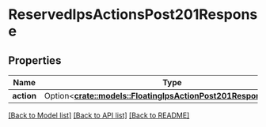 # ReservedIpsActionsPost201Response

## Properties

Name | Type | Description | Notes
------------ | ------------- | ------------- | -------------
**action** | Option<[**crate::models::FloatingIpsActionPost201ResponseAction**](floatingIPsAction_post_201_response_action.md)> |  | [optional]

[[Back to Model list]](../README.md#documentation-for-models) [[Back to API list]](../README.md#documentation-for-api-endpoints) [[Back to README]](../README.md)


